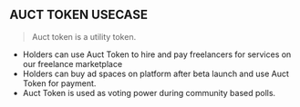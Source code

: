 ## AUCT TOKEN USECASE

> Auct token is a utility token.
- Holders can use Auct Token to hire and pay freelancers for services
on our freelance marketplace
- Holders can buy ad spaces on platform after beta launch and use
Auct Token for payment.
- Auct Token is used as voting power during community based polls.
